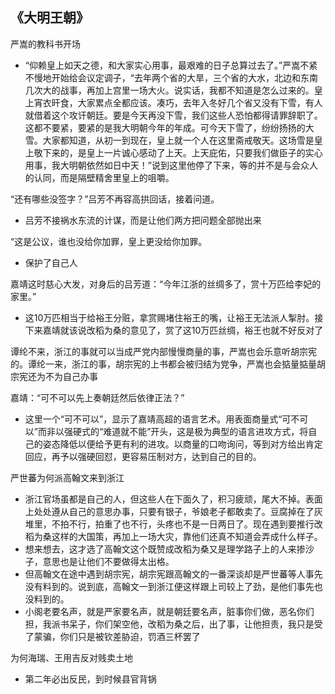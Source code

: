 
## 《大明王朝》


严嵩的教科书开场
- “仰赖皇上如天之德，和大家实心用事，最艰难的日子总算过去了。”严嵩不紧不慢地开始给会议定调子，“去年两个省的大旱，三个省的大水，北边和东南几次大的战事，再加上宫里一场大火。说实话，我都不知道是怎么过来的。皇上宵衣旰食，大家累点全都应该。凑巧，去年入冬好几个省又没有下雪，有人就借着这个攻讦朝廷。要是今天再没下雪，我们这些人恐怕都得请罪辞职了。这都不要紧，要紧的是我大明朝今年的年成。可今天下雪了，纷纷扬扬的大雪。大家都知道，从初一到现在，皇上就一个人在这里斋戒敬天。这场雪是皇上敬下来的，是皇上一片诚心感动了上天。上天庇佑，只要我们做臣子的实心用事，我大明朝依然如日中天！”说到这里他停了下来，等的并不是与会众人的认同，而是隔壁精舍里皇上的咀嚼。


“还有哪些没签字？”吕芳不再容高拱回话，接着问道。
- 吕芳不接祸水东流的计谋，而是让他们两方把问题全部抛出来


“这是公议，谁也没给你加罪，皇上更没给你加罪。
- 保护了自己人


嘉靖这时慈心大发，对身后的吕芳道：“今年江浙的丝绸多了，赏十万匹给李妃的家里。”
- 这10万匹相当于给裕王分赃，拿赏赐堵住裕王的嘴，让裕王无法派人掣肘。接下来嘉靖就该说改稻为桑的意见了，赏了这10万匹丝绸，裕王也就不好反对了



谭纶不来，浙江的事就可以当成严党内部慢慢商量的事，严嵩也会乐意听胡宗宪的。谭纶一来，浙江的事，胡宗宪的上书都会被归结为党争，严嵩也会掂量掂量胡宗宪还为不为自己办事



嘉靖：“可不可以先上奏朝廷然后依律正法？”
- 这里一个“可不可以”，显示了嘉靖高超的语言艺术。用表面商量式“可不可以”而非以强硬式的“难道就不能”开头，这是极为典型的语言进攻方式，将自己的姿态降低以便给予更有利的进攻。以商量的口吻询问，等到对方给出肯定回应，再予以强硬回怼，更容易压制对方，达到自己的目的。



严世蕃为何派高翰文来到浙江
- 浙江官场虽都是自己的人，但这些人在下面久了，积习疲顽，尾大不掉。表面上处处遵从自己的意思办事，只要有银子，爷娘老子都敢卖了。豆腐掉在了灰堆里，不拍不行，拍重了也不行，头疼也不是一日两日了。现在遇到要推行改稻为桑这样的大国策，再加上一场大灾，靠他们还真不知道会弄成什么样子。
- 想来想去，这才选了高翰文这个既赞成改稻为桑又是理学路子上的人来掺沙子，意思也是让他们不要做得太出格。
- 但高翰文在途中遇到胡宗宪，胡宗宪跟高翰文的一番深谈却是严世蕃等人事先没有料到的。说到底，高翰文一到浙江便这样跟上司较上了劲，是他们事先也没料到的。
- 小阁老要名声，就是严家要名声，就是朝廷要名声，脏事你们做，恶名你们担，我派书呆子，你们架空他，改稻为桑之后，出了事，让他担责，我只是受了蒙骗，你们只是被钦差胁迫，罚酒三杯罢了

为何海瑞、王用吉反对贱卖土地
- 第二年必出反民，到时候县官背锅
